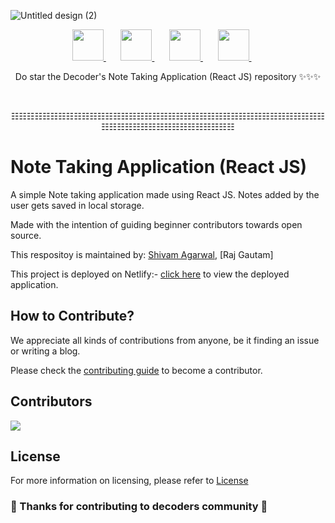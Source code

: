 ![Untitled design (2)](https://user-images.githubusercontent.com/75475819/192336309-98249162-ca44-4f7c-b930-25f4beaa105f.png)

<p align="center">
<a href="https://t.me/decoderscommunity">
  <img src="https://upload.wikimedia.org/wikipedia/commons/8/82/Telegram_logo.svg" height="50px" />
</a>&nbsp; &nbsp; &nbsp;
<a href="https://www.linkedin.com/company/decoderscommunity">
  <img src="https://raw.githubusercontent.com/alexnaiman/alexnaiman/master/resources/linkedin.webp" height="50px" />
</a>&nbsp; &nbsp; &nbsp;
<a href="https://instagram.com/decoderscommunity">
  <img src="https://upload.wikimedia.org/wikipedia/commons/thumb/1/13/CIS-A2K_Instagram_Icon_%28Pink%29.svg/640px-CIS-A2K_Instagram_Icon_%28Pink%29.svg.png" height="50px" />
</a>&nbsp; &nbsp; &nbsp;
<a href="https://bit.ly/DecodersYoutube">
  <img src="https://upload.wikimedia.org/wikipedia/commons/thumb/b/b1/Antu_youtube-dl.svg/640px-Antu_youtube-dl.svg.png" height="50px" />
</a>&nbsp; &nbsp; &nbsp;
 </p>

<p align="center">
Do star the Decoder's Note Taking Application (React JS) repository ✨✨✨
</p>

<br>

<p align="center">☷☷☷☷☷☷☷☷☷☷☷☷☷☷☷☷☷☷☷☷☷☷☷☷☷☷☷☷☷☷☷☷☷☷☷☷☷☷☷☷☷☷☷☷☷☷☷☷☷☷☷☷☷☷☷☷☷</p>


# Note Taking Application (React JS)

A simple Note taking application made using React JS. Notes added by the user gets saved in local storage.

Made with the intention of guiding beginner contributors towards open source.

This respositoy is maintained by: [Shivam Agarwal](https://github.com/shivamagarwal2510), [Raj Gautam]

This project is deployed on Netlify:- <a href="https://note-taking-application-react.netlify.app">click here</a> to view the deployed application.

## How to Contribute?

We appreciate all kinds of contributions from anyone, be it finding an issue or writing a blog.

Please check the [contributing guide](CONTRIBUTING.md) to become a contributor.

## Contributors

<a href="https://github.com/DecodersCommunity/note-taking-application-reactjs/graphs/contributors">
  <img src="https://contrib.rocks/image?repo=DecodersCommunity/note-taking-application-reactjs" />
</a>

## License

For more information on licensing, please refer to [License](LICENSE)


### 🎉 Thanks for contributing to decoders community 🎉
